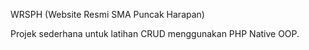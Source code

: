 WRSPH (Website Resmi SMA Puncak Harapan)

Projek sederhana untuk latihan CRUD menggunakan PHP Native OOP.
